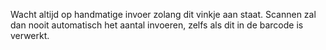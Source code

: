 Wacht altijd op handmatige invoer zolang dit vinkje aan staat. Scannen zal dan nooit automatisch het aantal invoeren, zelfs als dit in de barcode is verwerkt.